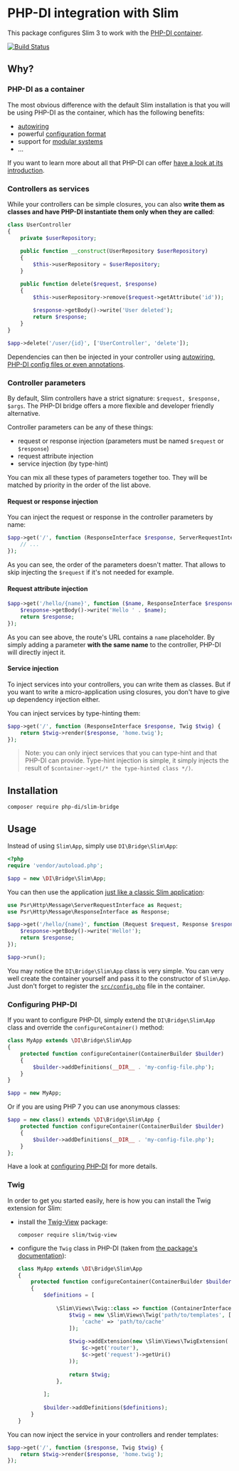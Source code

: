 # PHP-DI integration with Slim

This package configures Slim 3 to work with the [PHP-DI container](http://php-di.org/).

[![Build Status](https://travis-ci.org/PHP-DI/Slim-Bridge.svg?branch=master)](https://travis-ci.org/PHP-DI/Slim-Bridge)

## Why?

### PHP-DI as a container

The most obvious difference with the default Slim installation is that you will be using PHP-DI as the container, which has the following benefits:

- [autowiring](http://php-di.org/doc/autowiring.html)
- powerful [configuration format](http://php-di.org/doc/php-definitions.html)
- support for [modular systems](http://php-di.org/doc/definition-overriding.html)
- ...

If you want to learn more about all that PHP-DI can offer [have a look at its introduction](http://php-di.org/).

### Controllers as services

While your controllers can be simple closures, you can also **write them as classes and have PHP-DI instantiate them only when they are called**:

```php
class UserController
{
    private $userRepository;
    
    public function __construct(UserRepository $userRepository)
    {
        $this->userRepository = $userRepository;
    }

    public function delete($request, $response)
    {
        $this->userRepository->remove($request->getAttribute('id'));
        
        $response->getBody()->write('User deleted');
        return $response;
    }
}

$app->delete('/user/{id}', ['UserController', 'delete']);
```

Dependencies can then be injected in your controller using [autowiring, PHP-DI config files or even annotations](http://php-di.org/doc/definition.html).

### Controller parameters

By default, Slim controllers have a strict signature: `$request, $response, $args`. The PHP-DI bridge offers a more flexible and developer friendly alternative.

Controller parameters can be any of these things:

- request or response injection (parameters must be named `$request` or `$response`)
- request attribute injection
- service injection (by type-hint)

You can mix all these types of parameters together too. They will be matched by priority in the order of the list above.

#### Request or response injection

You can inject the request or response in the controller parameters by name:

```php
$app->get('/', function (ResponseInterface $response, ServerRequestInterface $request) {
    // ...
});
```

As you can see, the order of the parameters doesn't matter. That allows to skip injecting the `$request` if it's not needed for example.

#### Request attribute injection

```php
$app->get('/hello/{name}', function ($name, ResponseInterface $response) {
    $response->getBody()->write('Hello ' . $name);
    return $response;
});
```

As you can see above, the route's URL contains a `name` placeholder. By simply adding a parameter **with the same name** to the controller, PHP-DI will directly inject it.

#### Service injection

To inject services into your controllers, you can write them as classes. But if you want to write a micro-application using closures, you don't have to give up dependency injection either.

You can inject services by type-hinting them:

```php
$app->get('/', function (ResponseInterface $response, Twig $twig) {
    return $twig->render($response, 'home.twig');
});
```

> Note: you can only inject services that you can type-hint and that PHP-DI can provide. Type-hint injection is simple, it simply injects the result of `$container->get(/* the type-hinted class */)`.

## Installation

```
composer require php-di/slim-bridge
```

## Usage

Instead of using `Slim\App`, simply use `DI\Bridge\Slim\App`:

```php
<?php
require 'vendor/autoload.php';

$app = new \DI\Bridge\Slim\App;
```

You can then use the application [just like a classic Slim application](http://www.slimframework.com/):

```php
use Psr\Http\Message\ServerRequestInterface as Request;
use Psr\Http\Message\ResponseInterface as Response;

$app->get('/hello/{name}', function (Request $request, Response $response) {
    $response->getBody()->write('Hello!');
    return $response;
});

$app->run();
```

You may notice the `DI\Bridge\Slim\App` class is very simple. You can very well create the container yourself and pass it to the constructor of `Slim\App`. Just don't forget to register the [`src/config.php`](src/config.php) file in the container.

### Configuring PHP-DI

If you want to configure PHP-DI, simply extend the `DI\Bridge\Slim\App` class and override the `configureContainer()` method:

```php
class MyApp extends \DI\Bridge\Slim\App
{
    protected function configureContainer(ContainerBuilder $builder)
    {
        $builder->addDefinitions(__DIR__ . 'my-config-file.php');
    }
}

$app = new MyApp;
```

Or if you are using PHP 7 you can use anonymous classes:

```php
$app = new class() extends \DI\Bridge\Slim\App {
    protected function configureContainer(ContainerBuilder $builder)
    {
        $builder->addDefinitions(__DIR__ . 'my-config-file.php');
    }
};
```

Have a look at [configuring PHP-DI](http://php-di.org/doc/container-configuration.html) for more details.

### Twig

In order to get you started easily, here is how you can install the Twig extension for Slim:

- install the [Twig-View](https://github.com/slimphp/Twig-View) package:

    ```
    composer require slim/twig-view
    ```
- configure the `Twig` class in PHP-DI (taken from [the package's documentation](https://github.com/slimphp/Twig-View#usage)):

    ```php
    class MyApp extends \DI\Bridge\Slim\App
    {
        protected function configureContainer(ContainerBuilder $builder)
        {
            $definitions = [
            
                \Slim\Views\Twig::class => function (ContainerInterface $c) {
                    $twig = new \Slim\Views\Twig('path/to/templates', [
                        'cache' => 'path/to/cache'
                    ]);
                
                    $twig->addExtension(new \Slim\Views\TwigExtension(
                        $c->get('router'),
                        $c->get('request')->getUri()
                    ));
                
                    return $twig;
                },
                
            ];
            
            $builder->addDefinitions($definitions);
        }
    }
    ```

You can now inject the service in your controllers and render templates:

```php
$app->get('/', function ($response, Twig $twig) {
    return $twig->render($response, 'home.twig');
});
```
